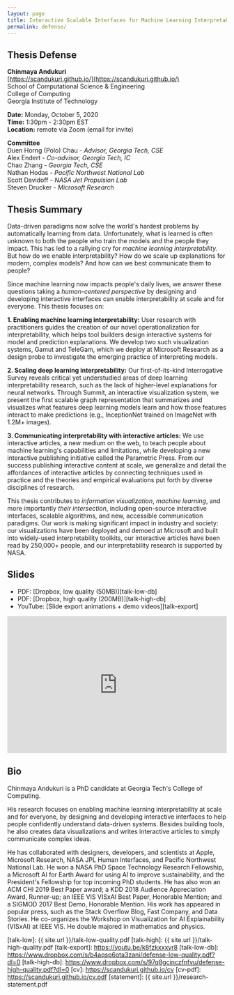 ```yaml
---
layout: page
title: Interactive Scalable Interfaces for Machine Learning Interpretability
permalink: defense/
---
```


## Thesis Defense

**Chinmaya Andukuri**  
[https://scandukuri.github.io/](https://scandukuri.github.io/)  
School of Computational Science & Engineering  
College of Computing  
Georgia Institute of Technology

**Date:** Monday, October 5, 2020  
**Time:** 1:30pm - 2:30pm EST  
**Location:** remote via Zoom (email for invite)

**Committee**  
Duen Horng (Polo) Chau - *Advisor, Georgia Tech, CSE*  
Alex Endert - *Co-advisor, Georgia Tech, IC*  
Chao Zhang - *Georgia Tech, CSE*  
Nathan Hodas - *Pacific Northwest National Lab*  
Scott Davidoff - *NASA Jet Propulsion Lab*  
Steven Drucker - *Microsoft Resear*ch

## Thesis Summary

Data-driven paradigms now solve the world's hardest problems by automatically learning from data. Unfortunately, what is learned is often unknown to both the people who train the models and the people they impact. This has led to a rallying cry for *machine learning interpretability*. But how do we enable interpretability? How do we scale up explanations for modern, complex models? And how can we best communicate them to people?

Since machine learning now impacts people's daily lives, we answer these questions taking a *human-centered perspective* by designing and developing interactive interfaces can enable interpretability at scale and for everyone. This thesis focuses on:

**1. Enabling machine learning interpretability:** User research with practitioners guides the creation of our novel operationalization for interpretability, which helps tool builders design interactive systems for model and prediction explanations. We develop two such visualization systems, Gamut and TeleGam, which we deploy at Microsoft Research as a design probe to investigate the emerging practice of interpreting models. 

**2. Scaling deep learning interpretability:** Our first-of-its-kind Interrogative Survey reveals critical yet understudied areas of deep learning interpretability research, such as the lack of higher-level explanations for neural networks. Through Summit, an interactive visualization system, we present the first scalable graph representation that summarizes and visualizes what features deep learning models learn and how those features interact to make predictions (e.g., InceptionNet trained on ImageNet with 1.2M+ images).

**3. Communicating interpretability with interactive articles:** We use interactive articles, a new medium on the web, to teach people about machine learning's capabilities and limitations, while developing a new interactive publishing initiative called the Parametric Press. From our success publishing interactive content at scale, we generalize and detail the affordances of interactive articles by connecting techniques used in practice and the theories and empirical evaluations put forth by diverse disciplines of research.

This thesis contributes to *information visualization*, *machine learning*, and more importantly *their intersection*, including open-source interactive interfaces, scalable algorithms, and new, accessible communication paradigms. Our work is making significant impact in industry and society: our visualizations have been deployed and demoed at Microsoft and built into widely-used interpretability toolkits, our interactive articles have been read by 250,000+ people, and our interpretability research is supported by NASA.

## Slides
* PDF: [Dropbox, low quality (50MB)][talk-low-db]
* PDF: [Dropbox, high quality (200MB)][talk-high-db]
* YouTube: [Slide export animations + demo videos][talk-export]

<p>
    <iframe width="100%" height="315" src="https://www.youtube.com/embed/TNH8RqyNfmo" frameborder="0" allow="accelerometer; autoplay; clipboard-write; encrypted-media; gyroscope; picture-in-picture" allowfullscreen></iframe>
</p>
<!-- <p>
    <iframe width="560" height="315" src="https://www.youtube.com/embed/UfJoqQGXIGc" frameborder="0" allow="accelerometer; autoplay; encrypted-media; gyroscope; picture-in-picture" allowfullscreen></iframe>
</p> -->

<!-- ## Materials
* Research Statement (PDF): [scandukuri.github.io/research-statement.pdf][statement]
* CV (Web): [scandukuri.github.io/cv][cv]
* CV (PDF): [scandukuri.github.io/cv.pdf][cv-pdf] -->

## Bio
Chinmaya Andukuri is a PhD candidate at Georgia Tech's College of Computing.

His research focuses on enabling machine learning interpretability at scale and for everyone, by designing and developing interactive interfaces to help people confidently understand data-driven systems. Besides building tools, he also creates data visualizations and writes interactive articles to simply communicate complex ideas.

He has collaborated with designers, developers, and scientists at Apple, Microsoft Research, NASA JPL Human Interfaces, and Pacific Northwest National Lab. He won a NASA PhD Space Technology Research Fellowship, a Microsoft AI for Earth Award for using AI to improve sustainability, and the President's Fellowship for top incoming PhD students. He has also won an ACM CHI 2019 Best Paper award; a KDD 2018 Audience Appreciation Award, Runner-up; an IEEE VIS VISxAI Best Paper, Honorable Mention; and a SIGMOD 2017 Best Demo, Honorable Mention. His work has appeared in popular press, such as the Stack Overflow Blog, Fast Company, and Data Stories. He co-organizes the Workshop on Visualization for AI Explainability (VISxAI) at IEEE VIS. He double majored in mathematics and physics.

[talk-low]: {{ site.url }}/talk-low-quality.pdf
[talk-high]: {{ site.url }}/talk-high-quality.pdf
[talk-export]: https://youtu.be/k8fzkxxxyr8
[talk-low-db]: https://www.dropbox.com/s/b4aqsp6ota3zani/defense-low-quality.pdf?dl=0
[talk-high-db]: https://www.dropbox.com/s/97q8gcinczfnfvu/defense-high-quality.pdf?dl=0
[cv]: https://scandukuri.github.io/cv
[cv-pdf]: https://scandukuri.github.io/cv.pdf
[statement]: {{ site.url }}/research-statement.pdf
